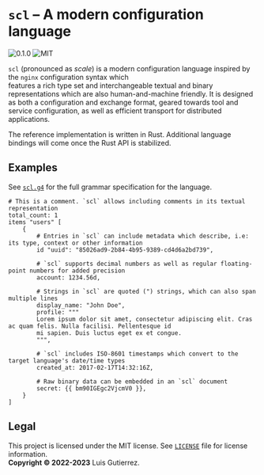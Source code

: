 # `scl` &ndash; A modern configuration language
![0.1.0](https://img.shields.io/badge/version-0.1.0-blue?style=flat-square)
![MIT](https://img.shields.io/badge/MIT-grey?style=flat-square)

`scl` (pronounced as *scale*) is a modern configuration language inspired by the `nginx` configuration syntax which  
features a rich type set and interchangeable textual and binary representations which are also human-and-machine 
friendly. It is designed as both a configuration and exchange format, geared towards tool and service configuration, as 
well as efficient transport for distributed applications.

The reference implementation is written in Rust. Additional language bindings will come once the Rust API is stabilized.

## Examples
See [`scl.g4`](./packages/scl/scl.g4) for the full grammar specification for the language.

```scl
# This is a comment. `scl` allows including comments in its textual representation
total_count: 1
items "users" [
    {
        # Entries in `scl` can include metadata which describe, i.e: its type, context or other information
        id "uuid": "85026ad9-2b84-4b95-9389-cd4d6a2bd739",
        
        # `scl` supports decimal numbers as well as regular floating-point numbers for added precision
        account: 1234.56d,
        
        # Strings in `scl` are quoted (") strings, which can also span multiple lines
        display_name: "John Doe",
        profile: """
        Lorem ipsum dolor sit amet, consectetur adipiscing elit. Cras ac quam felis. Nulla facilisi. Pellentesque id 
        mi sapien. Duis luctus eget ex et congue.
        """,
        
        # `scl` includes ISO-8601 timestamps which convert to the target language's date/time types
        created_at: 2017-02-17T14:32:16Z,
         
        # Raw binary data can be embedded in an `scl` document
        secret: {{ bm90IGEgc2VjcmV0 }},
    }
]
```

## Legal
This project is licensed under the MIT license. See [`LICENSE`](./LICENSE) file for license information.  
**Copyright &copy; 2022-2023** Luis Gutierrez.
